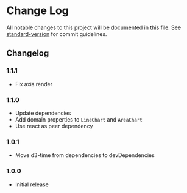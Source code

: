 # Change Log

All notable changes to this project will be documented in this file. See [standard-version](https://github.com/conventional-changelog/standard-version) for commit guidelines.

## Changelog

### 1.1.1

 - Fix axis render

### 1.1.0

 - Update dependencies
 - Add domain properties to `LineChart` and `AreaChart`
 - Use react as peer dependency

### 1.0.1

 - Move d3-time from dependencies to devDependencies

### 1.0.0

 - Initial release
